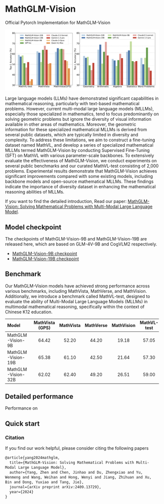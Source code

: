 # MathGLM-Vision
Official Pytorch Implementation for MathGLM-Vision


![](resources/perf.png)

Large language models (LLMs) have demonstrated significant capabilities in mathematical reasoning, particularly with text-based mathematical problems. However, current multi-modal large language models (MLLMs), especially those specialized in mathematics, tend to focus predominantly on solving geometric problems but ignore the diversity of visual information available in other areas of mathematics. Moreover, the geometric information for these specialized mathematical MLLMs is derived from several public datasets, which are typically limited in diversity and complexity. To address these limitations, we aim to construct a fine-tuning dataset named MathVL, and develop a series of specialized mathematical MLLMs termed MathGLM-Vision by conducting Supervised Fine-Tuning (SFT) on MathVL with various parameter-scale backbones. To extensively evaluate the effectiveness of MathGLM-Vision, we conduct experiments on several public benchmarks and our curated MathVL-test consisting of 2,000 problems. Experimental results demonstrate that MathGLM-Vision achieves significant improvements compared with some existing models, including backbone models and open-source mathematical MLLMs. These findings indicate the importance of diversity dataset in enhancing the mathematical reasoning abilities of MLLMs.

If you want to find the detailed introduction, Read our paper: [MathGLM-Vision: Solving Mathematical Problems with Multi-Modal Large Language Model](https://arxiv.org/pdf/2409.13729).

## Model checkpoint
The checkpoints of MathGLM-Vision-9B and MathGLM-Vision-19B are released here, which are based on GLM-4V-9B and CogVLM2 respectively.

- [MathGLM-Vision-9B checkpoint](https://huggingface.co/THUDM/MathGLM-Vision)
- [MathGLM-Vision-19B checkpoint](https://huggingface.co/THUDM/MathGLM-Vision-19B)


## Benchmark 

Our MathGLM-Vision models have achieved strong performance across various benchmarks, including MathVista, MathVerse, and MathVision. Additionally, we introduce a benchmark called MathVL-test, designed to evaluate the ability of Multi-Modal Large Language Models (MLLMs) in multimodal mathematical reasoning, specifically within the context of Chinese K12 education.

| Model               | MathVista (GPS) | MathVista | MathVerse | MathVision | MathVL-test|
|:--------------------|:----------:|:--------:|:------:|:----:|:----:|
| MathGLM-Vision-9B   |    64.42   |   52.20  |  44.20 | 19.18| 57.05 |
| MathGLM-Vision-19B  |    65.38   |   61.10  |  42.50 | 21.64| 57.30 |
| MathGLM-Vision-32B  |    62.02   |   62.40  |  49.20 | 26.51| 59.00 |


## Detailed performance
Performance on 


## Quick start



### Citation

If you find our work helpful, please consider citing the following papers

```
@article{yang2024mathglm,
  title={MathGLM-Vision: Solving Mathematical Problems with Multi-Modal Large Language Model},
  author={Yang, Zhen and Chen, Jinhao and Du, Zhengxiao and Yu, Wenmeng and Wang, Weihan and Hong, Wenyi and Jiang, Zhihuan and Xu, Bin and Dong, Yuxiao and Tang, Jie},
  journal={arXiv preprint arXiv:2409.13729},
  year={2024}
}
```
